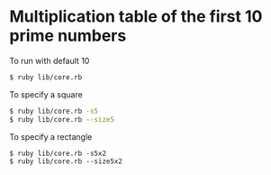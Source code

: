 # Multiplication table of the first 10 prime numbers

To run with default 10
```sh 
$ ruby lib/core.rb
```

To specify a square
```sh
$ ruby lib/core.rb -s5
$ ruby lib/core.rb --size5
```

To specify a rectangle
```$
$ ruby lib/core.rb -s5x2
$ ruby lib/core.rb --size5x2
```
